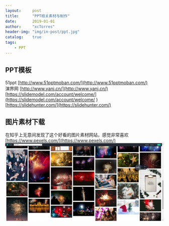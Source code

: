 ```yaml
---
layout:     post
title:      "PPT相关素材与制作"
date:       2019-01-01
author:     "xcTorres"
header-img: "img/in-post/ppt.jpg"
catalog:    true
tags:
    - PPT
---
```


## PPT模板

51ppt [http://www.51pptmoban.com/](http://www.51pptmoban.com/)  
演界网 [http://www.yanj.cn/](http://www.yanj.cn/)  
[https://slidemodel.com/account/welcome/](https://slidemodel.com/account/welcome/  )  
[https://slidehunter.com/](https://slidehunter.com/)


## 图片素材下载
在知乎上无意间发现了这个好看的图片素材网站，感觉非常喜欢    
[https://www.pexels.com/](https://www.pexels.com/)
![](/img/in-post/ppt-related-1.jpg)
